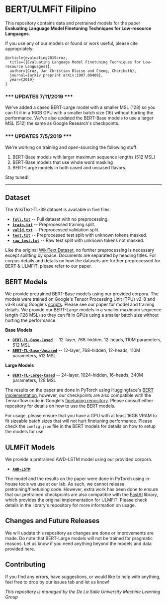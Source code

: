 # BERT/ULMFiT Filipino
This repository contains data and pretrained models for the paper **Evaluating Language Model Finetuning Techniques for Low-resource Languages**.

If you use any of our models or found or work useful, please cite appropriately:
```
@article{evaluating2019cruz,
  title={{Evaluating Language Model Finetuning Techniques for Low-resource Languages}},
  author={Cruz, Jan Christian Blaise and Cheng, Charibeth},
  journal={arXiv preprint arXiv:1907.00409},
  year={2019}
}
```
### *** UPDATES 7/11/2019 ***

We've added a cased BERT-Large model with a smaller MSL (128) so you can fit it in a 16GB GPU with a smaller batch size (16) without hurting the performance. We've also updated the BERT-Base models to use a larger MSL (512) the same as Google Research's checkpoints.

### *** UPDATES 7/5/2019 ***

We're working on training and open-sourcing the following stuff:
1. BERT-Base models with larger maximum sequence lengths (512 MSL)
2. BERT-Base models that use whole word masking
3. BERT-Large models in both cased and uncased flavors.

Stay tuned!

---

## Dataset
The WikiText-TL-39 dataset is available in five files:
* [**```full.txt```**](https://storage.googleapis.com/blaisecruz/datasets/wikitext-tl-39/full.txt) -- Full dataset with no preprocessing.
* [**```train.txt```**](https://storage.googleapis.com/blaisecruz/datasets/wikitext-tl-39/train.txt) -- Preprocessed training split.
* [**```valid.txt```**](https://storage.googleapis.com/blaisecruz/datasets/wikitext-tl-39/valid.txt) -- Preprocessed validation split.
* [**```test.txt```**](https://storage.googleapis.com/blaisecruz/datasets/wikitext-tl-39/test.txt) -- Preprocessed test split with unknown tokens masked.
* [**```raw_test.txt```**](https://storage.googleapis.com/blaisecruz/datasets/wikitext-tl-39/raw_test.txt) -- Raw test split with unknown tokens not masked.

Like the original [WikiText Dataset](https://blog.einstein.ai/the-wikitext-long-term-dependency-language-modeling-dataset/), no further preprocessing is necessary except splitting by space. Documents are separated by heading titles. For corpus details and details on how the datasets are further preprocessed for BERT & ULMFiT, please refer to our paper.

## BERT Models
We provide pretrained BERT-Base models using our provided corpora. The models were trained on Google's Tensor Processing Unit (TPU) v2-8 and v3-8 using Google's [scripts](https://github.com/google-research/bert). Please see our paper for model and training details. We provide our BERT-Large models in a smaller maximum sequence length (128 MSL) so they can fit in GPUs using a smaller batch size without hurting the performance.

**Base Models**
* [**```BERT-TL-Base-Cased```**](https://storage.googleapis.com/blaisecruz/bert-tagalog/models-512/bert-tagalog-base-cased.zip) -- 12-layer, 768-hidden, 12-heads, 110M parameters, 512 MSL
* [**```BERT-TL-Base-Uncased```**](https://storage.googleapis.com/blaisecruz/bert-tagalog/models-512/bert-tagalog-base-uncased.zip) -- 12-layer, 768-hidden, 12-heads, 110M parameters, 512 MSL

**Large Models**
* [**```BERT-TL-Large-Cased```**](https://storage.googleapis.com/blaisecruz/bert-tagalog/models/bert-tagalog-large-cased.zip) -- 24-layer, 1024-hidden, 16-heads, 340M parameters, 128 MSL

The results on the paper are done in PyTorch using Huggingface's [BERT implementation](https://github.com/huggingface/pytorch-pretrained-BERT), however, our checkpoints are also compatible with the Tensorflow code in Google's [finetuning repository](https://github.com/google-research/bert). Please consult either repository for details on how to use the BERT models.

For usage, please ensure that you have a GPU with at least 16GB VRAM to fit sizeable batch sizes that will not hurt finetuning performance. Please check the ```config.json``` file in the BERT models for details on how to setup the models for use. 

## ULMFiT Models
We provide a pretrained AWD-LSTM model using our provided corpora.

* [**```AWD-LSTM```**](https://storage.googleapis.com/blaisecruz/ulmfit-tagalog/models/pretrained-wikitext-tl-39.zip)

The model and the results on the paper were done in PyTorch using in-house tools we use at our lab. As such, we cannot release pretraining/finetuning code. However, extra work has been done to ensure that our pretrained checkpoints are also compatible with the [FastAI](https://github.com/fastai/fastai) library, which provides the original implementation for ULMFiT. Please check details in the library's repository for more information on usage.

## Changes and Future Releases
We will update this repository as changes are done or improvements are made. Do note that BERT-Large models will not be trained for pragmatic reasons. Let us know if you need anything beyond the models and data provided here.

## Contributing
If you find any errors, have suggestions, or would like to help with anything, feel free to drop by our issues tab and let us know!

*This repository is managed by the De La Salle University Machine Learning Group*
